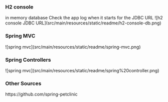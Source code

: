 <h3>H2 console</h3> 
 in memory database
Check the app log when it starts for the JDBC URL
![h2 console JDBC URL](src/main/resources/static/readme/h2-console-db.png)

<h3>Spring MVC</h3>
![spring mvc](src/main/resources/static/readme/spring-mvc.png)

<h3>Spring Controllers</h3>
![spring mvc](src/main/resources/static/readme/spring%20controller.png)

<h3>Other Sources</h3>
https://github.com/spring-petclinic